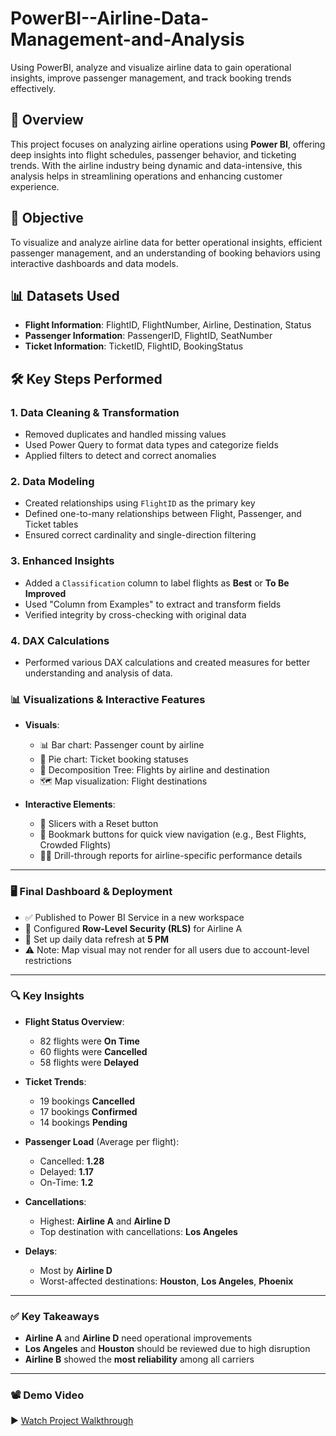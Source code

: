 # PowerBI--Airline-Data-Management-and-Analysis
Using PowerBI, analyze and visualize airline data to gain operational  insights, improve passenger management, and track booking trends effectively.

## 📌 Overview

This project focuses on analyzing airline operations using **Power BI**, offering deep insights into flight schedules, passenger behavior, and ticketing trends. With the airline industry being dynamic and data-intensive, this analysis helps in streamlining operations and enhancing customer experience.

## 🎯 Objective

To visualize and analyze airline data for better operational insights, efficient passenger management, and an understanding of booking behaviors using interactive dashboards and data models.

## 📊 Datasets Used

- **Flight Information**: FlightID, FlightNumber, Airline, Destination, Status  
- **Passenger Information**: PassengerID, FlightID, SeatNumber  
- **Ticket Information**: TicketID, FlightID, BookingStatus  

## 🛠️ Key Steps Performed

### 1. Data Cleaning & Transformation
- Removed duplicates and handled missing values  
- Used Power Query to format data types and categorize fields  
- Applied filters to detect and correct anomalies  

### 2. Data Modeling
- Created relationships using `FlightID` as the primary key  
- Defined one-to-many relationships between Flight, Passenger, and Ticket tables  
- Ensured correct cardinality and single-direction filtering  

### 3. Enhanced Insights
- Added a `Classification` column to label flights as **Best** or **To Be Improved**  
- Used "Column from Examples" to extract and transform fields  
- Verified integrity by cross-checking with original data  

### 4. DAX Calculations
- Performed various DAX calculations and created measures for better understanding and analysis of data.

### 📊 Visualizations & Interactive Features

- **Visuals**:
  - 📊 Bar chart: Passenger count by airline
  - 🥧 Pie chart: Ticket booking statuses
  - 🌳 Decomposition Tree: Flights by airline and destination
  - 🗺️ Map visualization: Flight destinations

- **Interactive Elements**:
  - 🔘 Slicers with a Reset button
  - 🔖 Bookmark buttons for quick view navigation (e.g., Best Flights, Crowded Flights)
  - 🕵️‍♂️ Drill-through reports for airline-specific performance details

---

### 🖥️ Final Dashboard & Deployment

- ✅ Published to Power BI Service in a new workspace
- 🔐 Configured **Row-Level Security (RLS)** for Airline A
- 🔄 Set up daily data refresh at **5 PM**
- ⚠️ Note: Map visual may not render for all users due to account-level restrictions

---

### 🔍 Key Insights

- **Flight Status Overview**:
  - 82 flights were **On Time**
  - 60 flights were **Cancelled**
  - 58 flights were **Delayed**

- **Ticket Trends**:
  - 19 bookings **Cancelled**
  - 17 bookings **Confirmed**
  - 14 bookings **Pending**

- **Passenger Load** (Average per flight):
  - Cancelled: **1.28**
  - Delayed: **1.17**
  - On-Time: **1.2**

- **Cancellations**:
  - Highest: **Airline A** and **Airline D**
  - Top destination with cancellations: **Los Angeles**

- **Delays**:
  - Most by **Airline D**
  - Worst-affected destinations: **Houston**, **Los Angeles**, **Phoenix**

---

### ✅ Key Takeaways

- **Airline A** and **Airline D** need operational improvements
- **Los Angeles** and **Houston** should be reviewed due to high disruption
- **Airline B** showed the **most reliability** among all carriers

---

### 📽️ Demo Video

▶️ [Watch Project Walkthrough](https://drive.google.com/file/d/1SL4uVQmg8ZF6jqmPlbt8LdOug5yBUXSB/view?usp=sharing)

